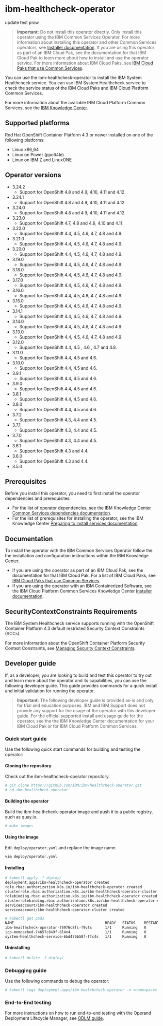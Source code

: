 # ibm-healthcheck-operator

update test prow

> **Important:** Do not install this operator directly. Only install this operator using the IBM Common Services Operator. For more information about installing this operator and other Common Services operators, see [Installer documentation](http://ibm.biz/cpcs_opinstall). If you are using this operator as part of an IBM Cloud Pak, see the documentation for that IBM Cloud Pak to learn more about how to install and use the operator service. For more information about IBM Cloud Paks, see [IBM Cloud Paks that use Common Services](http://ibm.biz/cpcs_cloudpaks).

You can use the ibm-healthcheck-operator to install the IBM System Healthcheck service. You can use IBM System Healthcheck service to check the service status of the IBM Cloud Paks and IBM Cloud Platform Common Services.

For more information about the available IBM Cloud Platform Common Services, see the [IBM Knowledge Center](http://ibm.biz/cpcsdocs).

## Supported platforms

Red Hat OpenShift Container Platform 4.3 or newer installed on one of the following platforms:

- Linux x86_64
- Linux on Power (ppc64le)
- Linux on IBM Z and LinuxONE

## Operator versions

- 3.24.2
    - Support for OpenShift 4.8 and 4.9, 4.10, 4.11 and 4.12.
- 3.24.1
    - Support for OpenShift 4.8 and 4.9, 4.10, 4.11 and 4.12.
- 3.24.0
    - Support for OpenShift 4.8 and 4.9, 4.10, 4.11 and 4.12.
- 3.23.0
    - Support for OpenShift 4.7, 4.8 and 4.9, 4.10 and 4.11.
- 3.22.0
    - Support for OpenShift 4.4, 4.5, 4.6, 4.7, 4.8 and 4.9.
- 3.21.0
    - Support for OpenShift 4.4, 4.5, 4.6, 4.7, 4.8 and 4.9.
- 3.20.0
    - Support for OpenShift 4.4, 4.5, 4.6, 4.7, 4.8 and 4.9.
- 3.19.0
    - Support for OpenShift 4.4, 4.5, 4.6, 4.7, 4.8 and 4.9.
- 3.18.0
    - Support for OpenShift 4.4, 4.5, 4.6, 4.7, 4.8 and 4.9.
- 3.17.0
    - Support for OpenShift 4.4, 4.5, 4.6, 4.7, 4.8 and 4.9.
- 3.16.0
    - Support for OpenShift 4.4, 4.5, 4.6, 4.7, 4.8 and 4.9.
- 3.15.0
    - Support for OpenShift 4.4, 4.5, 4.6, 4.7, 4.8 and 4.9.
- 3.14.1
    - Support for OpenShift 4.4, 4.5, 4.6, 4.7, 4.8 and 4.9.
- 3.14.0
    - Support for OpenShift 4.4, 4.5, 4.6, 4.7, 4.8 and 4.9.
- 3.13.0
    - Support for OpenShift 4.4, 4.5, 4.6, 4.7, 4.8 and 4.9.
- 3.12.0
    - Support for OpenShift 4.4, 4.5 , 4.6 , 4.7 and 4.8.
- 3.11.0
    - Support for OpenShift 4.4, 4.5 and 4.6.
- 3.10.0
    - Support for OpenShift 4.4, 4.5 and 4.6.
- 3.9.1
    - Support for OpenShift 4.4, 4.5 and 4.6.
- 3.9.0
    - Support for OpenShift 4.4, 4.5 and 4.6.
- 3.8.1
    - Support for OpenShift 4.4, 4.5 and 4.6.
- 3.8.0
    - Support for OpenShift 4.4, 4.5 and 4.6.
- 3.7.2
    - Support for OpenShift 4.3, 4.4 and 4.5.
- 3.7.1
    - Support for OpenShift 4.3, 4.4 and 4.5.
- 3.7.0
    - Support for OpenShift 4.3, 4.4 and 4.5.
- 3.6.1
    - Support for OpenShift 4.3 and 4.4.
- 3.6.0
    - Support for OpenShift 4.3 and 4.4.
- 3.5.0

## Prerequisites

Before you install this operator, you need to first install the operator dependencies and prerequisites:

- For the list of operator dependencies, see the IBM Knowledge Center [Common Services dependencies documentation](http://ibm.biz/cpcs_opdependencies).
- For the list of prerequisites for installing the operator, see the IBM Knowledge Center [Preparing to install services documentation](http://ibm.biz/cpcs_opinstprereq).

## Documentation

To install the operator with the IBM Common Services Operator follow the the installation and configuration instructions within the IBM Knowledge Center.

- If you are using the operator as part of an IBM Cloud Pak, see the documentation for that IBM Cloud Pak. For a list of IBM Cloud Paks, see [IBM Cloud Paks that use Common Services](http://ibm.biz/cpcs_cloudpaks).
- If you are using the operator with an IBM Containerized Software, see the IBM Cloud Platform Common Services Knowledge Center [Installer documentation](http://ibm.biz/cpcs_opinstall).

## SecurityContextConstraints Requirements

The IBM System Healthcheck service supports running with the OpenShift Container Platform 4.3 default restricted Security Context Constraints (SCCs).

For more information about the OpenShift Container Platform Security Context Constraints, see [Managing Security Context Constraints](https://docs.openshift.com/container-platform/4.9/authentication/managing-security-context-constraints.html).

## Developer guide

If, as a developer, you are looking to build and test this operator to try out and learn more about the operator and its capabilities, you can use the following developer guide. This guide provides commands for a quick install and initial validation for running the operator.

> **Important:** The following developer guide is provided as-is and only for trial and education purposes. IBM and IBM Support does not provide any support for the usage of the operator with this developer guide. For the official supported install and usage guide for the operator, see the the IBM Knowledge Center documentation for your IBM Cloud Pak or for IBM Cloud Platform Common Services.

### Quick start guide

Use the following quick start commands for building and testing the operator:

#### Cloning the repository

Check out the ibm-healthcheck-operator repository.

```bash
# git clone https://github.com/IBM/ibm-healthcheck-operator.git
# cd ibm-healthcheck-operator
```

#### Building the operator

Build the ibm-healthcheck-operator image and push it to a public registry, such as quay.io.

```bash
# make images
```

#### Using the image

Edit `deploy/operator.yaml` and replace the image name.

```bash
vim deploy/operator.yaml
```

#### Installing

```bash
# kubectl apply -f deploy/
deployment.apps/ibm-healthcheck-operator created
role.rbac.authorization.k8s.io/ibm-healthcheck-operator created
clusterrole.rbac.authorization.k8s.io/ibm-healthcheck-operator-cluster created
rolebinding.rbac.authorization.k8s.io/ibm-healthcheck-operator created
clusterrolebinding.rbac.authorization.k8s.io/ibm-healthcheck-operator-cluster created
serviceaccount/ibm-healthcheck-operator created
serviceaccount/ibm-healthcheck-operator-cluster created
```

```bash
# kubectl get pods
NAME                                          READY   STATUS    RESTARTS   AGE
ibm-healthcheck-operator-75976c8fc-f9vts      1/1     Running   0          62s
icp-memcached-74657c849f-8l4v4                1/1     Running   0          33s
system-healthcheck-service-6bd476b58f-ffc4s   1/1     Running   0          32s
```

#### Uninstalling

```bash
# kubectl delete -f deploy/
```

### Debugging guide

Use the following commands to debug the operator:

```bash
# kubectl logs deployment.apps/ibm-healthcheck-operator -n <namespace>
```

### End-to-End testing

For more instructions on how to run end-to-end testing with the Operand Deployment Lifecycle Manager, see [ODLM guide](https://github.com/IBM/operand-deployment-lifecycle-manager/blob/master/docs/install/install.md).
